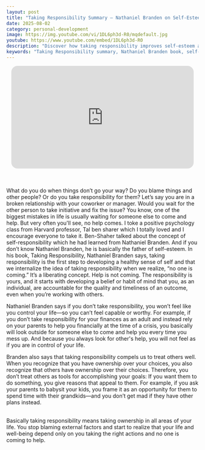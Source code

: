 ```yaml
---
layout: post
title: "Taking Responsibility Summary – Nathaniel Branden on Self-Esteem and Personal Accountability"
date: 2025-08-02
category: personal-development
image: https://img.youtube.com/vi/1DL6ph3d-R0/mqdefault.jpg
youtube: https://www.youtube.com/embed/1DL6ph3d-R0
description: "Discover how taking responsibility improves self-esteem and gives you control over your life in Nathaniel Branden’s powerful book."
keywords: "Taking Responsibility summary, Nathaniel Branden book, self-esteem, personal accountability, self-help, ownership mindset"
---
```


<div style="display: flex; justify-content: center; margin-bottom: 20px;">
  <div style="aspect-ratio: 16 / 9; width: 95%; max-width: 700px; position: relative;">
    <iframe 
      src="https://www.youtube.com/embed/1DL6ph3d-R0"
      title="Taking Responsibility Summary – Nathaniel Branden on Self-Esteem and Personal Accountability"
      allowfullscreen
      frameborder="0"
      style="position: absolute; inset: 0; width: 100%; height: 100%; border-radius: 16px;">
    </iframe>
  </div>
</div>

<div style="height: 15px;"></div>
<!-- ..................................................................... -->

What do you do when things don’t go your way? Do you blame things and other people? Or do you take responsibility for them? Let’s say you are in a broken relationship with your coworker or manager. Would you wait for the other person to take initiative and fix the issue? You know, one of the biggest mistakes in life is usually waiting for someone else to come and help. But very often you'll see, no help comes. I toke a positive psychology class from Harvard professor, Tal ben sharer which I totally loved and I encourage everyone to take it. Ben-Shaher talked about the concept of self-responsibility which he had learned from Nathaniel Branden. And if you don’t know Nathaniel Branden, he is basically the father of self-esteem. In his book, Taking Responsibility, Nathaniel Branden says, taking responsibility is the first step to developing a healthy sense of self and that we internalize the idea of taking responsibility when we realize, “no one is coming.” It’s a liberating concept. Help is not coming. The responsibility is yours, and it starts with developing a belief or habit of mind that you, as an individual, are accountable for the quality and timeliness of an outcome, even when you’re working with others.


Nathaniel Branden says if you don’t take responsibility, you won’t feel like you control your life—so you can’t feel capable or worthy. For example, if you don’t take responsibility for your finances as an adult and instead rely on your parents to help you financially at the time of a crisis, you basically will look outside for someone else to come and help you every time you mess up. And because you always look for other's help, you will not feel as if you are in control of your life.


Branden also says that taking responsibility compels us to treat others well. When you recognize that you have ownership over your choices, you also recognize that others have ownership over their choices. Therefore, you don’t treat others as tools for accomplishing your goals: If you want them to do something, you give reasons that appeal to them. For example, if you ask your parents to babysit your kids, you frame it as an opportunity for them to spend time with their grandkids—and you don’t get mad if they have other plans instead.

<br>
Basically taking responsibility means taking ownership in all areas of your life. You stop blaming external factors and start to realize that your life and well-being depend only on you taking the right actions and no one is coming to help.




